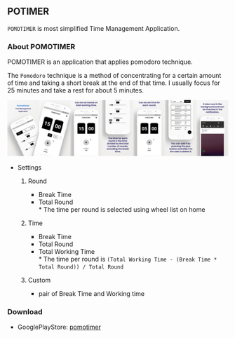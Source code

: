 ## POTIMER

`POMOTIMER` is most simplified Time Management Application.

### About POMOTIMER

POMOTIMER is an application that applies pomodoro technique.

The `Pomodoro` technique is a method of concentrating for a certain amount of time and taking a short break at the end of that time. I usually focus for 25 minutes and take a rest for about 5 minutes.

![](imgs/app.png)

- Settings
    1. Round
        - Break Time
        - Total Round  
        \* The time per round is selected using wheel list on home

    2. Time
        - Break Time
        - Total Round
        - Total Working Time  
        \* The time per round is `(Total Working Time - (Break Time * Total Round)) / Total Round`
    
    3. Custom
        - pair of Break Time and Working time

### Download

- GooglePlayStore: [pomotimer](https://play.google.com/store/apps/details?id=com.pomotimer.jade.app)